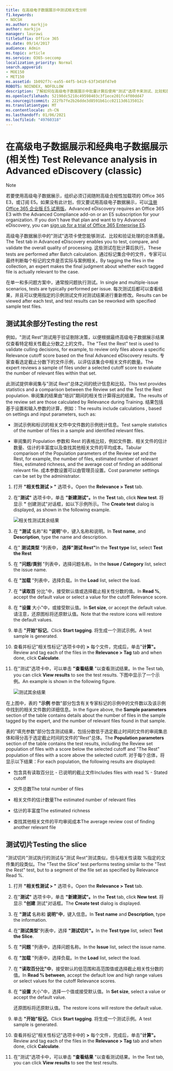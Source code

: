 ```yaml
---
title: 在高级电子数据展示中测试相关性分析
f1.keywords:
- NOCSH
ms.author: markjjo
author: markjjo
manager: laurawi
titleSuffix: Office 365
ms.date: 09/14/2017
audience: Admin
ms.topic: article
ms.service: O365-seccomp
localization_priority: Normal
search.appverid:
- MOE150
- MET150
ms.assetid: 1b092f7c-ea55-44f5-b419-63f3458fd7e0
ROBOTS: NOINDEX, NOFOLLOW
description: 了解如何在高级电子数据展示中批量计算后使用"测试"选项卡来测试、比较和验证处理的总体质量。
ms.openlocfilehash: 52198dc5218c49598403c3f1ece201fc4f00dd47
ms.sourcegitcommit: 222fb7fe2b26dde3d8591b61cc02113d6135012c
ms.translationtype: MT
ms.contentlocale: zh-CN
ms.lasthandoff: 01/06/2021
ms.locfileid: "49760318"
---
```

# <a name="test-relevance-analysis-in-advanced-ediscovery-classic"></a><span data-ttu-id="efd6d-103">在高级电子数据展示和经典电子数据展示 (相关性) </span><span class="sxs-lookup"><span data-stu-id="efd6d-103">Test Relevance analysis in Advanced eDiscovery (classic)</span></span>

> [!NOTE]
> <span data-ttu-id="efd6d-p101">若要使用高级电子数据展示，组织必须订阅随附高级合规性加载项的 Office 365 E3，或订阅 E5。如果没有此计划，但又要试用高级电子数据展示，可以[注册 Office 365 企业版 E5 试用版](https://go.microsoft.com/fwlink/p/?LinkID=698279)。</span><span class="sxs-lookup"><span data-stu-id="efd6d-p101">Advanced eDiscovery requires an Office 365 E3 with the Advanced Compliance add-on or an E5 subscription for your organization. If you don't have that plan and want to try Advanced eDiscovery, you can [sign up for a trial of Office 365 Enterprise E5](https://go.microsoft.com/fwlink/p/?LinkID=698279).</span></span> 
  
<span data-ttu-id="efd6d-106">高级电子数据展示中的"测试"选项卡使您能够测试、比较和验证处理的总体质量。</span><span class="sxs-lookup"><span data-stu-id="efd6d-106">The Test tab in Advanced eDiscovery enables you to test, compare, and validate the overall quality of processing.</span></span> <span data-ttu-id="efd6d-107">这些测试在批计算后执行。</span><span class="sxs-lookup"><span data-stu-id="efd6d-107">These tests are performed after Batch calculation.</span></span> <span data-ttu-id="efd6d-108">通过标记集合中的文件，专家可以最终判断每个标记的文件是否实际与案例相关。</span><span class="sxs-lookup"><span data-stu-id="efd6d-108">By tagging the files in the collection, an expert makes the final judgment about whether each tagged file is actually relevant to the case.</span></span> 
  
<span data-ttu-id="efd6d-109">在单一和多问题方案中，通常按问题执行测试。</span><span class="sxs-lookup"><span data-stu-id="efd6d-109">In single and multiple-issue scenarios, tests are typically performed per issue.</span></span> <span data-ttu-id="efd6d-110">每次测试后都可以查看结果，并且可以使用指定的示例测试文件对测试结果进行重新修改。</span><span class="sxs-lookup"><span data-stu-id="efd6d-110">Results can be viewed after each test, and test results can be reworked with specified sample test files.</span></span>
  
## <a name="testing-the-rest"></a><span data-ttu-id="efd6d-111">测试其余部分</span><span class="sxs-lookup"><span data-stu-id="efd6d-111">Testing the rest</span></span>

<span data-ttu-id="efd6d-112">例如，"测试 Rest"测试用于验证剔除决策，以便根据最终高级电子数据展示结果仅查看特定相关性截止分数之上的文件。</span><span class="sxs-lookup"><span data-stu-id="efd6d-112">The "Test the Rest" test is used to validate culling decisions, for example, to review only files above a specific Relevance cutoff score based on the final Advanced eDiscovery results.</span></span> <span data-ttu-id="efd6d-113">专家查看选定截止分数下的文件示例，以评估该集合中相关文件的数量。</span><span class="sxs-lookup"><span data-stu-id="efd6d-113">The expert reviews a sample of files under a selected cutoff score to evaluate the number of relevant files within that set.</span></span>
  
<span data-ttu-id="efd6d-114">此测试提供审阅集与"测试 Rest"总体之间的统计信息和比较。</span><span class="sxs-lookup"><span data-stu-id="efd6d-114">This test provides statistics and a comparison between the Review set and the Test the Rest population.</span></span> <span data-ttu-id="efd6d-115">审阅集的结果由"培训"期间的相关性计算得出的结果。</span><span class="sxs-lookup"><span data-stu-id="efd6d-115">The results of the review set are those calculated by Relevance during Training.</span></span> <span data-ttu-id="efd6d-116">结果包括基于设置和输入参数的计算，例如：</span><span class="sxs-lookup"><span data-stu-id="efd6d-116">The results include calculations , based on settings and input parameters, such as:</span></span>
  
- <span data-ttu-id="efd6d-117">测试示例和标识的相关文件中文件数的示例统计信息。</span><span class="sxs-lookup"><span data-stu-id="efd6d-117">Test sample statistics of the number of files in a sample and identified relevant files.</span></span> 
    
- <span data-ttu-id="efd6d-118">审阅集的 Population 参数和 Rest 的表格比较，例如文件数、相关文件的估计数量、估计的丰富度以及查找其他相关文件的平均成本。</span><span class="sxs-lookup"><span data-stu-id="efd6d-118">Tabular comparison of the Population parameters of the Review set and the Rest, for example, the number of files, estimated number of relevant files, estimated richness, and the average cost of finding an additional relevant file.</span></span> <span data-ttu-id="efd6d-119">成本参数设置可以由管理员设置。</span><span class="sxs-lookup"><span data-stu-id="efd6d-119">Cost parameter settings can be set by the administrator.</span></span>
    
1. <span data-ttu-id="efd6d-120">打开 **"相关性测试 \> "** 选项卡。</span><span class="sxs-lookup"><span data-stu-id="efd6d-120">Open the **Relevance \> Test** tab.</span></span> 
    
2. <span data-ttu-id="efd6d-121">在"**测试"** 选项卡中，单击 **"新建测试"。**</span><span class="sxs-lookup"><span data-stu-id="efd6d-121">In the **Test** tab, click **New test**.</span></span> <span data-ttu-id="efd6d-122">将显示 **"** 创建测试"对话框，如以下示例所示。</span><span class="sxs-lookup"><span data-stu-id="efd6d-122">The **Create test** dialog is displayed, as shown in the following example.</span></span> 
    
    ![相关性测试其余结果](../media/46e6898a-f929-4fd0-88d9-6f91d04b6ce2.png)
  
3. <span data-ttu-id="efd6d-124">在 **"测试** 名称"和 **"说明**"中，键入名称和说明。</span><span class="sxs-lookup"><span data-stu-id="efd6d-124">In **Test name**, and **Description**, type the name and description.</span></span>
    
4. <span data-ttu-id="efd6d-125">在" **测试类型** "列表中， **选择"测试 Rest"**</span><span class="sxs-lookup"><span data-stu-id="efd6d-125">In the **Test type** list, select **Test the Rest**</span></span>
    
5. <span data-ttu-id="efd6d-126">在 **"问题/类别** "列表中，选择问题名称。</span><span class="sxs-lookup"><span data-stu-id="efd6d-126">In the **Issue / Category** list, select the issue name.</span></span> 
    
6. <span data-ttu-id="efd6d-127">在 **"加载** "列表中，选择负载。</span><span class="sxs-lookup"><span data-stu-id="efd6d-127">In the **Load** list, select the load.</span></span> 
    
7. <span data-ttu-id="efd6d-128">在 **"读取百** 分比"中，接受默认值或选择截止相关性分数的值。</span><span class="sxs-lookup"><span data-stu-id="efd6d-128">In **Read %**, accept the default value or select a value for the cutoff Relevance score.</span></span> 
    
8. <span data-ttu-id="efd6d-129">在 **"设置** 大小"中，或接受默认值。</span><span class="sxs-lookup"><span data-stu-id="efd6d-129">In **Set size**, or accept the default value.</span></span> <span data-ttu-id="efd6d-130">请注意，还原图标将还原默认值。</span><span class="sxs-lookup"><span data-stu-id="efd6d-130">Note that the restore icons will restore the default values.</span></span>
    
9. <span data-ttu-id="efd6d-131">单击 **"开始"标记**。</span><span class="sxs-lookup"><span data-stu-id="efd6d-131">Click **Start tagging**.</span></span> <span data-ttu-id="efd6d-132">将生成一个测试示例。</span><span class="sxs-lookup"><span data-stu-id="efd6d-132">A test sample is generated.</span></span>
    
10. <span data-ttu-id="efd6d-133">查看并标记"相关性标记"选项卡中的 **\>** 每个文件，完成后，单击"**计算"。**</span><span class="sxs-lookup"><span data-stu-id="efd6d-133">Review and tag each of the files in the **Relevance \> Tag** tab and when done, click **Calculate**.</span></span>
    
11. <span data-ttu-id="efd6d-134">在"测试"选项卡中，可以单击 **"查看结果** "以查看测试结果。</span><span class="sxs-lookup"><span data-stu-id="efd6d-134">In the Test tab, you can click **View results** to see the test results.</span></span> <span data-ttu-id="efd6d-135">下图中显示了一个示例。</span><span class="sxs-lookup"><span data-stu-id="efd6d-135">An example is shown in the following figure.</span></span> 
    
    ![测试其余结果](../media/b95744a9-047d-4c29-992d-04fa7e58e58a.png)
  
<span data-ttu-id="efd6d-137">在上图中，表的 **"示例** 参数"部分包含有关专家标记的示例中的文件数以及该示例中找到的相关文件数的详细信息。</span><span class="sxs-lookup"><span data-stu-id="efd6d-137">In the figure above, the **Sample parameters** section of the table contains details about the number of files in the sample tagged by the expert, and the number of relevant files found in that sample.</span></span> 
  
<span data-ttu-id="efd6d-138">表的"填充参数"部分包含测试结果，包括分数低于选定截止时间的文件的审阅集总体和得分高于选定截止时间的文件的"Rest"总体。</span><span class="sxs-lookup"><span data-stu-id="efd6d-138">The **Population parameters** section of the table contains the test results, including the Review set population of files with a score below the selected cutoff and "The Rest" population of files with a score above the selected cutoff.</span></span> <span data-ttu-id="efd6d-139">对于每个总体，将显示以下结果：</span><span class="sxs-lookup"><span data-stu-id="efd6d-139">For each population, the following results are displayed:</span></span> 
  
- <span data-ttu-id="efd6d-140">包含具有读取百分比 - 已说明的截止文件</span><span class="sxs-lookup"><span data-stu-id="efd6d-140">Includes files with read % - Stated cutoff</span></span>
    
- <span data-ttu-id="efd6d-141">文件总数</span><span class="sxs-lookup"><span data-stu-id="efd6d-141">The total number of files</span></span> 
    
- <span data-ttu-id="efd6d-142">相关文件的估计数量</span><span class="sxs-lookup"><span data-stu-id="efd6d-142">The estimated number of relevant files</span></span> 
    
- <span data-ttu-id="efd6d-143">估计的丰富度</span><span class="sxs-lookup"><span data-stu-id="efd6d-143">The estimated richness</span></span> 
    
- <span data-ttu-id="efd6d-144">查找其他相关文件的平均审阅成本</span><span class="sxs-lookup"><span data-stu-id="efd6d-144">The average review cost of finding another relevant file</span></span>
    
## <a name="testing-the-slice"></a><span data-ttu-id="efd6d-145">测试切片</span><span class="sxs-lookup"><span data-stu-id="efd6d-145">Testing the slice</span></span>

<span data-ttu-id="efd6d-146">"测试切片"测试执行的测试与"测试 Rest"测试类似，但与相关性读取 %指定的文件集的段类似。</span><span class="sxs-lookup"><span data-stu-id="efd6d-146">The "Test the Slice" test performs testing similar to the "Test the Rest" test, but to a segment of the file set as specified by Relevance Read %.</span></span>
  
1. <span data-ttu-id="efd6d-147">打开 **"相关性测试 \> "** 选项卡。</span><span class="sxs-lookup"><span data-stu-id="efd6d-147">Open the **Relevance \> Test** tab.</span></span> 
    
2. <span data-ttu-id="efd6d-148">在"**测试"** 选项卡中，单击 **"新建测试"。**</span><span class="sxs-lookup"><span data-stu-id="efd6d-148">In the **Test** tab, click **New test**.</span></span> <span data-ttu-id="efd6d-149">将显示 **"创建** 测试"对话框。</span><span class="sxs-lookup"><span data-stu-id="efd6d-149">The **Create test** dialog is displayed.</span></span> 
    
3. <span data-ttu-id="efd6d-150">在 **"测试** 名称和 **说明"中**，键入信息。</span><span class="sxs-lookup"><span data-stu-id="efd6d-150">In **Test name** and **Description**, type the information.</span></span>
    
4. <span data-ttu-id="efd6d-151">在"**测试类型**"列表中，选择 **"测试切片"。**</span><span class="sxs-lookup"><span data-stu-id="efd6d-151">In the **Test type** list, select **Test the Slice**.</span></span>
    
5. <span data-ttu-id="efd6d-152">在 **"问题** "列表中，选择问题名称。</span><span class="sxs-lookup"><span data-stu-id="efd6d-152">In the **Issue** list, select the issue name.</span></span> 
    
6. <span data-ttu-id="efd6d-153">在 **"加载** "列表中，选择负载。</span><span class="sxs-lookup"><span data-stu-id="efd6d-153">In the **Load** list, select the load.</span></span> 
    
7. <span data-ttu-id="efd6d-154">在 **"读取百分比"中**，接受默认的低范围和高范围值或选择截止相关性分数的值。</span><span class="sxs-lookup"><span data-stu-id="efd6d-154">In **Read % between**, accept the default low and high range values or select values for the cutoff Relevance scores.</span></span> 
    
8. <span data-ttu-id="efd6d-155">在 **"设置** 大小"中，选择一个值或接受默认值。</span><span class="sxs-lookup"><span data-stu-id="efd6d-155">In **Set size**, select a value or accept the default value.</span></span>
    
    <span data-ttu-id="efd6d-156">还原图标将还原默认值。</span><span class="sxs-lookup"><span data-stu-id="efd6d-156">The restore icons will restore the default value.</span></span>
    
9. <span data-ttu-id="efd6d-157">单击 **"开始"标记**。</span><span class="sxs-lookup"><span data-stu-id="efd6d-157">Click **Start tagging**.</span></span> <span data-ttu-id="efd6d-158">将生成一个测试示例。</span><span class="sxs-lookup"><span data-stu-id="efd6d-158">A test sample is generated.</span></span>
    
10. <span data-ttu-id="efd6d-159">查看并标记"相关性标记"选项卡中的 **\>** 每个文件，完成后，单击"**计算"。**</span><span class="sxs-lookup"><span data-stu-id="efd6d-159">Review and tag each of the files in the **Relevance \> Tag** tab and when done, click **Calculate**.</span></span> 
    
11. <span data-ttu-id="efd6d-160">在"测试"选项卡中，可以单击 **"查看结果** "以查看测试结果。</span><span class="sxs-lookup"><span data-stu-id="efd6d-160">In the Test tab, you can click **View results** to see the test results.</span></span> 
